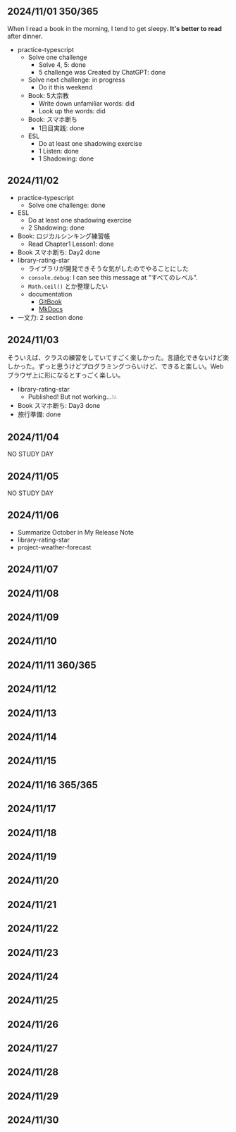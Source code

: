 ## 2024/11/01 350/365

When I read a book in the morning, I tend to get sleepy. **It's better to read** after dinner.

- practice-typescript
  - Solve one challenge
    - Solve 4, 5: done
    - 5 challenge was Created  by ChatGPT: done
  - Solve next challenge: in progress
    - Do it this weekend
  - Book: 5大宗教
    - Write down unfamiliar words: did
    - Look up the words: did
  - Book: スマホ断ち
    - 1日目実践: done
  - ESL
    - Do at least one shadowing exercise
    - 1 Listen: done
    - 1 Shadowing: done

## 2024/11/02

- practice-typescript
  - Solve one challenge: done
- ESL
  - Do at least one shadowing exercise
  - 2 Shadowing: done
- Book: ロジカルシンキング練習帳
  - Read Chapter1 Lesson1: done
- Book スマホ断ち: Day2 done
- library-rating-star
  - ライブラリが開発できそうな気がしたのでやることにした
  - `console.debug`: I can see this message at "すべてのレベル".
  - `Math.ceil()` とか整理したい
  - documentation
    - [GitBook](https://www.gitbook.com/)
    - [MkDocs](https://www.mkdocs.org/)
- 一文力: 2 section done


## 2024/11/03

そういえば、クラスの練習をしていてすごく楽しかった。言語化できないけど楽しかった。ずっと思うけどプログラミングつらいけど、できると楽しい。Webブラウザ上に形になるとすっごく楽しい。

- library-rating-star
  - Published! But not working...💥
- Book スマホ断ち: Day3 done
- 旅行準備: done

## 2024/11/04

NO STUDY DAY

## 2024/11/05

NO STUDY DAY

## 2024/11/06

- Summarize October in My Release Note
- library-rating-star
- project-weather-forecast


## 2024/11/07

## 2024/11/08

## 2024/11/09

## 2024/11/10

## 2024/11/11 360/365

## 2024/11/12

## 2024/11/13

## 2024/11/14

## 2024/11/15

## 2024/11/16 365/365

## 2024/11/17

## 2024/11/18

## 2024/11/19

## 2024/11/20

## 2024/11/21

## 2024/11/22

## 2024/11/23

## 2024/11/24

## 2024/11/25

## 2024/11/26

## 2024/11/27

## 2024/11/28

## 2024/11/29

## 2024/11/30

